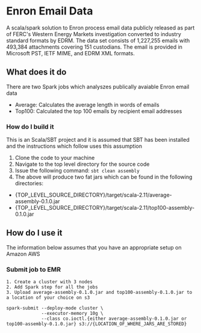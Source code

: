 # Enron Email Data
A scala/spark solution to Enron process email data publicly released as part of FERC's Western Energy Markets investigation converted to industry standard formats by EDRM. The data set consists of 
1,227,255 emails with 493,384 attachments covering 151 custodians. The email is provided in Microsoft PST, IETF MIME, and EDRM XML formats.
                          
## What does it do
There are two Spark jobs which analyszes publically avaiable Enron email data

- Average: Calculates the average length in words of emails 
- Top100: Calculated the top 100 emails by recipient email addresses

### How do I build it
This is an Scala/SBT project and it is assumed that SBT has been installed and the instructions which follow uses this assumption

1. Clone the code to your machine
2. Navigate to the top level directory for the source code
3. Issue the following command: ```sbt clean assembly```
4. The above will produce two fat jars which can be found in the following directories:
- {TOP_LEVEL_SOURCE_DIRECTORY}/target/scala-2.11/average-assembly-0.1.0.jar
- {TOP_LEVEL_SOURCE_DIRECTORY}/target/scala-2.11/top100-assembly-0.1.0.jar


## How do I use it
The information below assumes that you have an appropriate setup on Amazon AWS 

### Submit job to EMR
```
1. Create a cluster with 3 nodes
2. Add Spark step for all the jobs
3. Upload average-assembly-0.1.0.jar and top100-assembly-0.1.0.jar to a location of your choice on s3

spark-submit --deploy-mode cluster \
             --executor-memory 10g \
             --class co.ioctl.{either average-assembly-0.1.0.jar or top100-assembly-0.1.0.jar} s3://{LOCATION_OF_WHERE_JARS_ARE_STORED} 
```